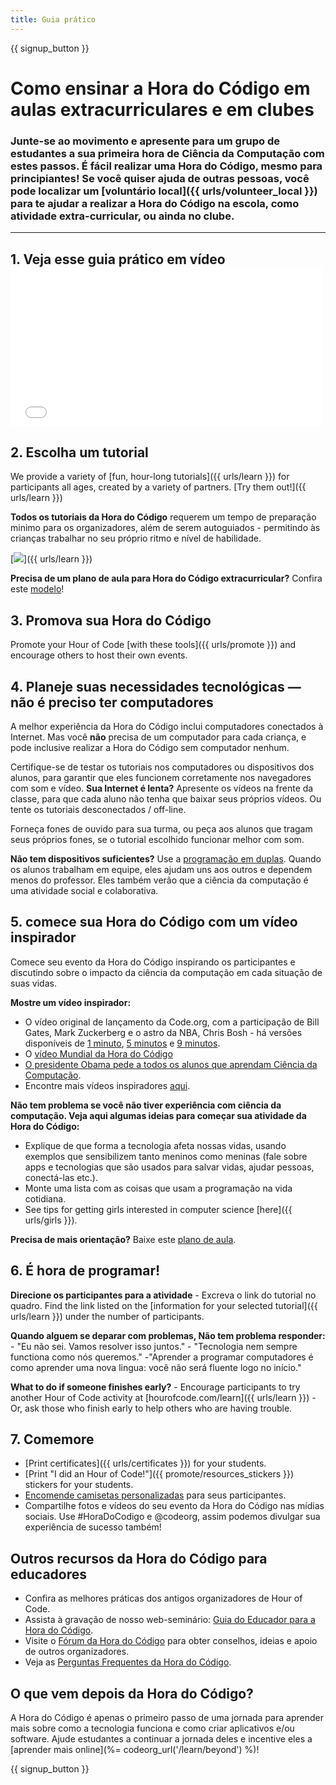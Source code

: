 ```yaml
---
title: Guia prático
---
```


{{ signup_button }}

# Como ensinar a Hora do Código em aulas extracurriculares e em clubes

### Junte-se ao movimento e apresente para um grupo de estudantes a sua primeira hora de Ciência da Computação com estes passos. É fácil realizar uma Hora do Código, mesmo para principiantes! Se você quiser ajuda de outras pessoas, você pode localizar um [voluntário local]({{ urls/volunteer_local }}) para te ajudar a realizar a Hora do Código na escola, como atividade extra-curricular, ou ainda no clube.

* * *

## 1. Veja esse guia prático em vídeo <iframe width="500" height="255" src="//www.youtube.com/embed/SrnvvWDm73k" frameborder="0" allowfullscreen mark="crwd-mark"></iframe> 

## 2. Escolha um tutorial

We provide a variety of [fun, hour-long tutorials]({{ urls/learn }}) for participants all ages, created by a variety of partners. [Try them out!]({{ urls/learn }})

**Todos os tutoriais da Hora do Código** requerem um tempo de preparação minimo para os organizadores, além de serem autoguiados - permitindo às crianças trabalhar no seu próprio ritmo e nível de habilidade.

[![](/images/fit-700/tutorials.png)]({{ urls/learn }})

**Precisa de um plano de aula para Hora do Código extracurricular?** Confira este [ modelo](/files/AfterschoolEducatorLessonPlanOutline.docx)!

## 3. Promova sua Hora do Código

Promote your Hour of Code [with these tools]({{ urls/promote }}) and encourage others to host their own events.

## 4. Planeje suas necessidades tecnológicas — não é preciso ter computadores

A melhor experiência da Hora do Código inclui computadores conectados à Internet. Mas você **não** precisa de um computador para cada criança, e pode inclusive realizar a Hora do Código sem computador nenhum.

Certifique-se de testar os tutoriais nos computadores ou dispositivos dos alunos, para garantir que eles funcionem corretamente nos navegadores com som e vídeo. **Sua Internet é lenta?** Apresente os vídeos na frente da classe, para que cada aluno não tenha que baixar seus próprios vídeos. Ou tente os tutoriais desconectados / off-line.

Forneça fones de ouvido para sua turma, ou peça aos alunos que tragam seus próprios fones, se o tutorial escolhido funcionar melhor com som.

**Não tem dispositivos suficientes?** Use a [programação em duplas](https://www.youtube.com/watch?v=vgkahOzFH2Q). Quando os alunos trabalham em equipe, eles ajudam uns aos outros e dependem menos do professor. Eles também verão que a ciência da computação é uma atividade social e colaborativa.

## 5. comece sua Hora do Código com um vídeo inspirador

Comece seu evento da Hora do Código inspirando os participantes e discutindo sobre o impacto da ciência da computação em cada situação de suas vidas.

**Mostre um vídeo inspirador:**

- O vídeo original de lançamento da Code.org, com a participação de Bill Gates, Mark Zuckerberg e o astro da NBA, Chris Bosh - há versões disponíveis de [1 minuto](https://www.youtube.com/watch?v=qYZF6oIZtfc), [5 minutos](https://www.youtube.com/watch?v=nKIu9yen5nc) e [9 minutos](https://www.youtube.com/watch?v=dU1xS07N-FA).
- O [vídeo Mundial da Hora do Código](https://www.youtube.com/watch?v=KsOIlDT145A)
- [O presidente Obama pede a todos os alunos que aprendam Ciência da Computação](https://www.youtube.com/watch?v=6XvmhE1J9PY).
- Encontre mais vídeos inspiradores [aqui](https://www.youtube.com/playlist?list=PLzdnOPI1iJNfpD8i4Sx7U0y2MccnrNZuP).

**Não tem problema se você não tiver experiência com ciência da computação. Veja aqui algumas ideias para começar sua atividade da Hora do Código:**

- Explique de que forma a tecnologia afeta nossas vidas, usando exemplos que sensibilizem tanto meninos como meninas (fale sobre apps e tecnologias que são usados para salvar vidas, ajudar pessoas, conectá-las etc.).
- Monte uma lista com as coisas que usam a programação na vida cotidiana.
- See tips for getting girls interested in computer science [here]({{ urls/girls }}).

**Precisa de mais orientação?** Baixe este [plano de aula](/files/AfterschoolEducatorLessonPlanOutline.docx).

## 6. É hora de programar!

**Direcione os participantes para a atividade** - Excreva o link do tutorial no quadro. Find the link listed on the [information for your selected tutorial]({{ urls/learn }}) under the number of participants.

**Quando alguem se deparar com problemas, Não tem problema responder:** - "Eu não sei. Vamos resolver isso juntos." - "Tecnologia nem sempre functiona como nós queremos." -"Aprender a programar computadores é como aprender uma nova lingua: você não será fluente logo no início."

**What to do if someone finishes early?** - Encourage participants to try another Hour of Code activity at [hourofcode.com/learn]({{ urls/learn }}) - Or, ask those who finish early to help others who are having trouble.

## 7. Comemore

- [Print certificates]({{ urls/certificates }}) for your students.
- [Print "I did an Hour of Code!"]({{ promote/resources_stickers }}) stickers for your students.
- [Encomende camisetas personalizadas](http://blog.code.org/post/132608499493/hour-of-code-shirts-and-more) para seus participantes.
- Compartilhe fotos e vídeos do seu evento da Hora do Código nas mídias sociais. Use #HoraDoCodigo e @codeorg, assim podemos divulgar sua experiência de sucesso também!

## Outros recursos da Hora do Código para educadores

- Confira as melhores práticas dos antigos organizadores de Hour of Code.
- Assista à gravação de nosso web-seminário: [Guia do Educador para a Hora do Código](https://youtu.be/EJeMeSW2-Mw).
- Visite o [Fórum da Hora do Código](http://forum.code.org/c/plc/hour-of-code) para obter conselhos, ideias e apoio de outros organizadores.
- Veja as [Perguntas Frequentes da Hora do Código](https://support.code.org/hc/en-us/categories/200147083-Hour-of-Code).

## O que vem depois da Hora do Código?

A Hora do Código é apenas o primeiro passo de uma jornada para aprender mais sobre como a tecnologia funciona e como criar aplicativos e/ou software. Ajude estudantes a continuar a jornada deles e incentive eles a [aprender mais online](%= codeorg_url('/learn/beyond') %)!

{{ signup_button }}
